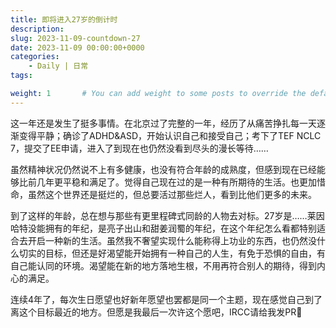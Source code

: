 ```yaml
---
title: 即将进入27岁的倒计时
description: 
slug: 2023-11-09-countdown-27
date: 2023-11-09 00:00:00+0000
categories:
    - Daily | 日常
tags:

weight: 1       # You can add weight to some posts to override the default sorting (date descending)
---
```

这一年还是发生了挺多事情。在北京过了完整的一年，经历了从痛苦挣扎每一天逐渐变得平静；确诊了ADHD&ASD，开始认识自己和接受自己；考下了TEF NCLC 7，提交了EE申请，进入了到现在也仍然没看到尽头的漫长等待……

虽然精神状况仍然说不上有多健康，也没有符合年龄的成熟度，但感到现在已经能够比前几年更平稳和满足了。觉得自己现在过的是一种有所期待的生活。也更加惜命，虽然这个世界还是挺烂的，但总要活过那些烂人，看到比他们更多的未来。

到了这样的年龄，总在想与那些有更里程碑式同龄的人物去对标。27岁是……莱因哈特没能拥有的年纪，是亮子出山和甜姜润蜀的年纪，在这个年纪怎么看都特别适合去开启一种新的生活。虽然我不奢望实现什么能称得上功业的东西，也仍然没什么切实的目标，但还是好渴望能开始拥有一种自己的人生，有免于恐惧的自由，有自己能认同的环境。渴望能在新的地方落地生根，不用再符合别人的期待，得到内心的满足。

连续4年了，每次生日愿望也好新年愿望也罢都是同一个主题，现在感觉自己到了离这个目标最近的地方。但愿是我最后一次许这个愿吧，IRCC请给我发PR🙏